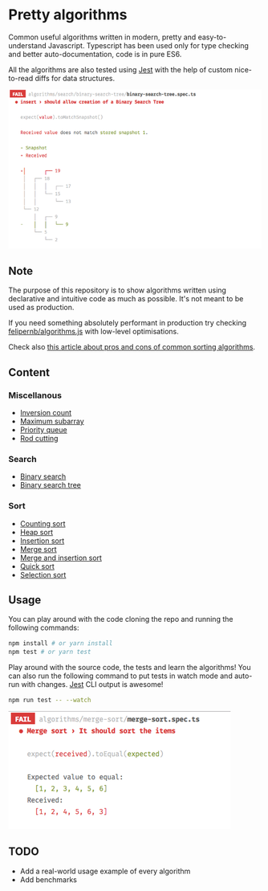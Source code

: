 # Pretty algorithms

Common useful algorithms written in modern, pretty and easy-to-understand Javascript. Typescript has been used only for type checking and better auto-documentation, code is in pure ES6.

All the algorithms are also tested using [Jest](http://facebook.github.io/jest/) with the help of custom nice-to-read diffs for data structures.

![Jest](assets/jest-1.png)

## Note

The purpose of this repository is to show algorithms written using declarative and intuitive code as much as possible. It's not meant to be used as production.

If you need something absolutely performant in production try checking [felipernb/algorithms.js](https://github.com/felipernb/algorithms.js) with low-level optimisations.

Check also [this article about pros and cons of common sorting algorithms](http://www.brucemerry.org.za/manual/algorithms/sorting.html).

## Content

### Miscellanous 

- [Inversion count](algorithms/misc/inversions-count/inversions-count.ts)
- [Maximum subarray](algorithms/misc/maximum-subarray/maximum-subarray.ts)
- [Priority queue](algorithms/misc/priority-queue/priority-queue.ts)
- [Rod cutting](algorithms/misc/rod-cutting/rod-cutting.ts)

### Search

- [Binary search](algorithms/search/binary-search/binary-search.ts)
- [Binary search tree](algorithms/search/binary-search-tree/binary-search-tree.ts)

### Sort

- [Counting sort](algorithms/sort/counting-sort/counting-sort.ts)
- [Heap sort](algorithms/sort/heap-sort/heap-sort.ts)
- [Insertion sort](algorithms/sort/insertion-sort/insertion-sort.ts)
- [Merge sort](algorithms/sort/merge-sort/merge-sort.ts)
- [Merge and insertion sort](algorithms/sort/merge-and-insertion-sort/merge-and-insertion-sort.ts)
- [Quick sort](algorithms/sort/quick-sort/quick-sort.ts)
- [Selection sort](algorithms/sort/selection-sort/selection-sort.ts)

## Usage

You can play around with the code cloning the repo and running the following commands:

```bash
npm install # or yarn install
npm test # or yarn test
```

Play around with the source code, the tests and learn the algorithms! You can also run the following command to put tests in watch mode and auto-run with changes. [Jest](http://facebook.github.io/jest/) CLI output is awesome!

```bash
npm run test -- --watch
```

![Jest](assets/jest.png)

## TODO

- Add a real-world usage example of every algorithm
- Add benchmarks
